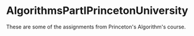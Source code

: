 # AlgorithmsPartIPrincetonUniversity
These are some of the assignments from Princeton's Algorithm's course. 
